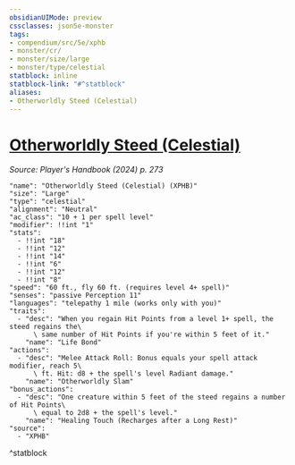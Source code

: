 ```yaml
---
obsidianUIMode: preview
cssclasses: json5e-monster
tags:
- compendium/src/5e/xphb
- monster/cr/
- monster/size/large
- monster/type/celestial
statblock: inline
statblock-link: "#^statblock"
aliases:
- Otherworldly Steed (Celestial)
---
```

# [Otherworldly Steed (Celestial)](3-Mechanics\CLI\bestiary\celestial/otherworldly-steed-celestial-xphb.md)
*Source: Player's Handbook (2024) p. 273*  

```statblock
"name": "Otherworldly Steed (Celestial) (XPHB)"
"size": "Large"
"type": "celestial"
"alignment": "Neutral"
"ac_class": "10 + 1 per spell level"
"modifier": !!int "1"
"stats":
  - !!int "18"
  - !!int "12"
  - !!int "14"
  - !!int "6"
  - !!int "12"
  - !!int "8"
"speed": "60 ft., fly 60 ft. (requires level 4+ spell)"
"senses": "passive Perception 11"
"languages": "telepathy 1 mile (works only with you)"
"traits":
  - "desc": "When you regain Hit Points from a level 1+ spell, the steed regains the\
      \ same number of Hit Points if you're within 5 feet of it."
    "name": "Life Bond"
"actions":
  - "desc": "Melee Attack Roll: Bonus equals your spell attack modifier, reach 5\
      \ ft. Hit: d8 + the spell's level Radiant damage."
    "name": "Otherworldly Slam"
"bonus_actions":
  - "desc": "One creature within 5 feet of the steed regains a number of Hit Points\
      \ equal to 2d8 + the spell's level."
    "name": "Healing Touch (Recharges after a Long Rest)"
"source":
  - "XPHB"
```
^statblock